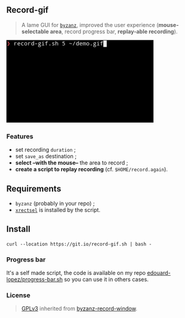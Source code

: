 ## Record-gif

> A lame GUI for [`byzanz`](https://github.com/GNOME/byzanz), improved the user experience (**mouse-selectable area**, record progress bar, **replay-able recording**).

![preview](./preview.gif)

### Features

* set recording `duration` ;
* set `save_as` destination ;
* **select –with the mouse–** the area to record ;
* **create a script to replay recording** (cf. `$HOME/record.again`).

## Requirements

* `byzanz` (probably in your repo) ;
* [`xrectsel`](https://github.com/lolilolicon/xrectsel) is installed by the script.


## Install

```
curl --location https://git.io/record-gif.sh | bash -
```

### Progress bar

It's a self made script, the code is available on my repo [edouard-lopez/progress-bar.sh](https://github.com/edouard-lopez/progress-bar.sh) so you can use it in others cases.

### License

> [GPLv3](http://choosealicense.com/licenses/gpl-3.0/) inherited from [byzanz-record-window](https://askubuntu.com/questions/107726/how-to-create-animated-gif-images-of-a-screencast/201018#201018).
